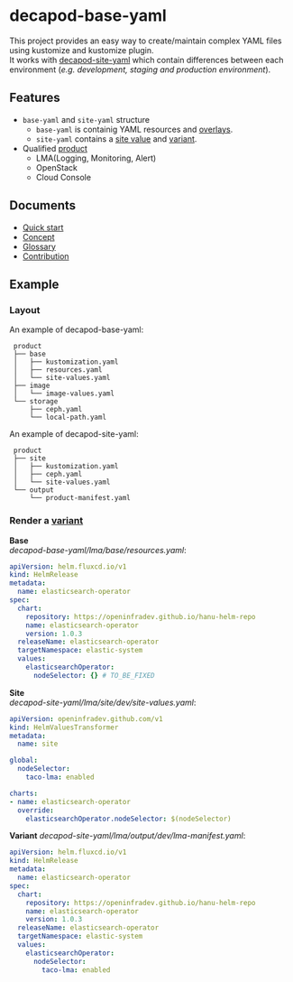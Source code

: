 # decapod-base-yaml
This project provides an easy way to create/maintain complex YAML files using kustomize and kustomize plugin.  
It works with [decapod-site-yaml](https://github.com/openinfradev/decapod-site-yaml) which contain differences between each environment (_e.g. development, staging and production environment_).  

## Features
* `base-yaml` and `site-yaml` structure
  * `base-yaml` is containig YAML resources and [overlays](https://kubectl.docs.kubernetes.io/references/kustomize/glossary/#overlay).
  * `site-yaml` contains a [site value](docs/glossary#site-value) and [variant](https://kubectl.docs.kubernetes.io/references/kustomize/glossary/#variant).
* Qualified [product](docs/glossary.md#product)
  * LMA(Logging, Monitoring, Alert)
  * OpenStack
  * Cloud Console

## Documents
* [Quick start](docs/quickstart.md)
* [Concept](docs/concept.md)
* [Glossary](docs/glossary.md)
* [Contribution](docs/contribution.md)

## Example
### Layout 
An example of decapod-base-yaml:
```
 product
 ├── base
 │   ├── kustomization.yaml
 │   ├── resources.yaml
 │   └── site-values.yaml
 ├── image
 │   └── image-values.yaml 
 └── storage
     ├── ceph.yaml
     └── local-path.yaml
```

An example of decapod-site-yaml:
```
 product
 ├── site
 │   ├── kustomization.yaml
 │   ├── ceph.yaml
 │   └── site-values.yaml
 └── output
     └── product-manifest.yaml 
```

### Render a [variant](https://kubectl.docs.kubernetes.io/references/kustomize/glossary/#variant)

**Base**  
_decapod-base-yaml/lma/base/resources.yaml_:
```yaml
apiVersion: helm.fluxcd.io/v1
kind: HelmRelease
metadata:
  name: elasticsearch-operator
spec:
  chart:
    repository: https://openinfradev.github.io/hanu-helm-repo
    name: elasticsearch-operator
    version: 1.0.3
  releaseName: elasticsearch-operator
  targetNamespace: elastic-system
  values:
    elasticsearchOperator:
      nodeSelector: {} # TO_BE_FIXED
```

**Site**  
_decapod-site-yaml/lma/site/dev/site-values.yaml_:
```yaml
apiVersion: openinfradev.github.com/v1
kind: HelmValuesTransformer
metadata:
  name: site

global:
  nodeSelector:
    taco-lma: enabled

charts:
- name: elasticsearch-operator
  override:
    elasticsearchOperator.nodeSelector: $(nodeSelector)
```

**Variant** 
_decapod-site-yaml/lma/output/dev/lma-manifest.yaml_:
```yaml
apiVersion: helm.fluxcd.io/v1
kind: HelmRelease
metadata:
  name: elasticsearch-operator
spec:
  chart:
    repository: https://openinfradev.github.io/hanu-helm-repo
    name: elasticsearch-operator
    version: 1.0.3
  releaseName: elasticsearch-operator
  targetNamespace: elastic-system
  values:
    elasticsearchOperator:
      nodeSelector:
        taco-lma: enabled
```